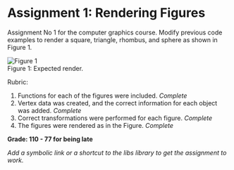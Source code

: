 # Assignment 1: Rendering Figures

Assignment No 1 for the computer graphics course. Modify previous code examples to render a square, triangle, rhombus, and sphere as shown in Figure 1.

![Figure 1](Images/triangle_box_sphere_rhombus.png)
<br/>Figure 1: Expected render.

Rubric:

1. Functions for each of the figures were included. *Complete*
2. Vertex data was created, and the correct information for each object was added. *Complete*
3. Correct transformations were performed for each figure. *Complete*
4. The figures were rendered as in the Figure. *Complete*

**Grade: 110 - 77 for being late**

*Add a symbolic link or a shortcut to the libs library to get the assignment to work.*
